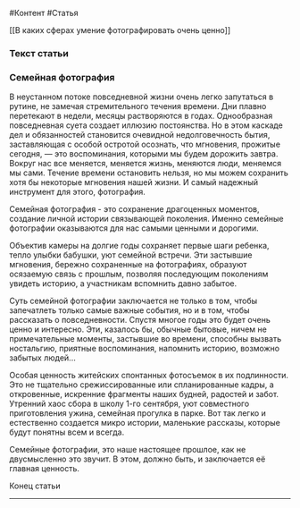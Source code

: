 #Контент #Статья

[[В каких сферах умение фотографировать очень ценно]]

### Текст статьи

### Семейная фотография
В неустанном потоке повседневной жизни очень легко запутаться в рутине, не замечая стремительного течения времени. Дни плавно перетекают в недели, месяцы растворяются в годах. Однообразная повседневная суета создает иллюзию постоянства. 
Но в этом каскаде дел и обязанностей становится очевидной недолговечность бытия, заставляющая с особой остротой осознать, что мгновения, прожитые сегодня, — это воспоминания, которыми мы будем дорожить завтра. 
Вокруг нас все меняется, меняется жизнь, меняются люди, меняемся мы сами. Течение времени остановить нельзя, но мы можем сохранить хотя бы некоторые мгновения нашей жизни.
И самый надежный инструмент для этого, фотография.

Семейная фотография - это сохранение драгоценных моментов, создание личной истории связывающей поколения. Именно семейные фотографии оказываются для нас самыми ценными и дорогими.

Объектив камеры на долгие годы сохраняет первые шаги ребенка, тепло улыбки бабушки, уют семейной встречи. Эти застывшие мгновения, бережно сохраненные на фотографиях, образуют осязаемую связь с прошлым, позволяя последующим поколениям увидеть историю, а участникам вспомнить давно забытое.

Суть семейной фотографии заключается не только в том, чтобы запечатлеть только самые важные события, но и в том, чтобы рассказать о повседневности. Спустя многое годы это будет очень ценно и интересно. Эти, казалось бы, обычные бытовые, ничем не примечательные моменты, застывшие во времени, способны вызвать ностальгию, приятные воспоминания, напомнить историю, возможно забытых людей...

Особая ценность житейских спонтанных фотосъемок в их подлинности. Это не тщательно срежиссированные или спланированные кадры, а откровенные, искренние фрагменты наших будней, радостей и забот. 
Утренний хаос сбора в школу 1-го сентября, уют совместного приготовления ужина, семейная прогулка в парке.
Вот так легко и естественно создается микро истории, маленькие рассказы, которые будут понятны всем и всегда.

Семейные фотографии, это наше настоящее прошлое, как не двусмысленно это звучит.
В этом, должно быть, и заключается её главная ценность.


Конец статьи
___________


